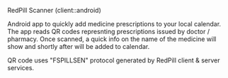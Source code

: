 RedPill Scanner (client::android)

Android app to quickly add medicine prescriptions to your local calendar.
The app reads QR codes represnting prescriptions issued by doctor / pharmacy.
Once scanned, a quick info on the name of the medicine will show and shortly after will be added to calendar.

QR code uses "FSPILLSEN" protocol generated by RedPill client & server services.
